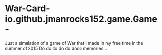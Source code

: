# War-Card-io.github.jmanrocks152.game.Game-
Just a simulation of a game of War that I made in my free time in the summer of 2015
Do do do do do dooo memories...